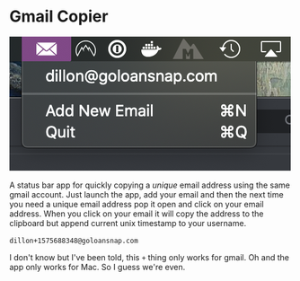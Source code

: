 # Gmail Copier
![](screenshot.png)

A status bar app for quickly copying a _unique_ email address using the same gmail account. Just launch the app, add your email and then the next time you need a unique email address pop it open and click on your email address. When you click on your email it will copy the address to the clipboard but append current unix timestamp to your username.

```
dillon+1575688348@goloansnap.com
```

I don't know but I've been told, this `+` thing only works for gmail. Oh and the app only works for Mac. So I guess we're even.
